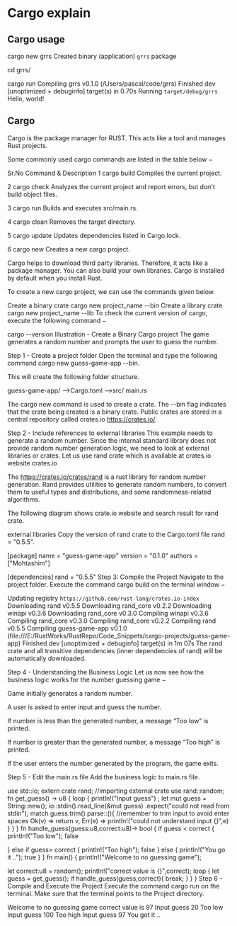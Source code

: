 # Cargo explain 

## Cargo usage

cargo new grrs
     Created binary (application) `grrs` package

cd grrs/

cargo run
   Compiling grrs v0.1.0 (/Users/pascal/code/grrs)
    Finished dev [unoptimized + debuginfo] target(s) in 0.70s
     Running `target/debug/grrs`
Hello, world!


##  Cargo 

Cargo is the package manager for RUST. This acts like a tool and manages Rust projects.

Some commonly used cargo commands are listed in the table below −

Sr.No	      Command & Description
1	         cargo build     Compiles the current project.

2	         cargo check     Analyzes the current project and report errors, but don't build object files.

3	         cargo run      Builds and executes src/main.rs.

4	         cargo clean    Removes the target directory.

5           cargo update   Updates dependencies listed in Cargo.lock.

6	         cargo new       Creates a new cargo project.

Cargo helps to download third party libraries. Therefore, it acts like a package manager. You can also build your own libraries. Cargo is installed by default when you install Rust.

To create a new cargo project, we can use the commands given below.

Create a binary crate
cargo new project_name --bin
Create a library crate
cargo new project_name --lib
To check the current version of cargo, execute the following command −

cargo --version
Illustration - Create a Binary Cargo project
The game generates a random number and prompts the user to guess the number.

Step 1 - Create a project folder
Open the terminal and type the following command cargo new guess-game-app --bin.

This will create the following folder structure.

guess-game-app/
   -->Cargo.toml
   -->src/
      main.rs

The cargo new command is used to create a crate. The --bin flag indicates that the crate being created is a binary crate. Public crates are stored in a central repository called crates.io https://crates.io/.

Step 2 - Include references to external libraries
This example needs to generate a random number. Since the internal standard library does not provide random number generation logic, we need to look at external libraries or crates. Let us use rand crate which is available at crates.io website crates.io

The https://crates.io/crates/rand is a rust library for random number generation. Rand provides utilities to generate random numbers, to convert them to useful types and distributions, and some randomness-related algorithms.

The following diagram shows crate.io website and search result for rand crate.

external libraries
Copy the version of rand crate to the Cargo.toml file rand = "0.5.5".

[package]
name = "guess-game-app"
version = "0.1.0"
authors = ["Mohtashim"]

[dependencies]
rand = "0.5.5"
Step 3: Compile the Project
Navigate to the project folder. Execute the command cargo build on the terminal window −

Updating registry `https://github.com/rust-lang/crates.io-index`
Downloading rand v0.5.5
Downloading rand_core v0.2.2
Downloading winapi v0.3.6
Downloading rand_core v0.3.0
   Compiling winapi v0.3.6
   Compiling rand_core v0.3.0
   Compiling rand_core v0.2.2
   Compiling rand v0.5.5
   Compiling guess-game-app v0.1.0 
   (file:///E:/RustWorks/RustRepo/Code_Snippets/cargo-projects/guess-game-app)
   Finished dev [unoptimized + debuginfo] target(s) in 1m 07s
The rand crate and all transitive dependencies (inner dependencies of rand) will be automatically downloaded.

Step 4 - Understanding the Business Logic
Let us now see how the business logic works for the number guessing game −

Game initially generates a random number.

A user is asked to enter input and guess the number.

If number is less than the generated number, a message “Too low” is printed.

If number is greater than the generated number, a message “Too high” is printed.

If the user enters the number generated by the program, the game exits.

Step 5 - Edit the main.rs file
Add the business logic to main.rs file.

use std::io;
extern crate rand; 
//importing external crate
use rand::random;
fn get_guess() -> u8 {
   loop {
      println!("Input guess") ;
      let mut guess = String::new();
      io::stdin().read_line(&mut guess)
         .expect("could not read from stdin");
      match guess.trim().parse::<u8>(){ //remember to trim input to avoid enter spaces
         Ok(v) => return v,
         Err(e) => println!("could not understand input {}",e)
      }
   }
}
fn handle_guess(guess:u8,correct:u8)-> bool {
   if guess < correct {
      println!("Too low");
      false

   } else if guess> correct {
      println!("Too high");
      false
   } else {
      println!("You go it ..");
      true
   }
}
fn main() {
   println!("Welcome to no guessing game");

   let correct:u8 = random();
   println!("correct value is {}",correct);
   loop {
      let guess = get_guess();
      if handle_guess(guess,correct){
         break;
      }
   }
}
Step 6 - Compile and Execute the Project
Execute the command cargo run on the terminal. Make sure that the terminal points to the Project directory.

Welcome to no guessing game
correct value is 97
Input guess
20
Too low
Input guess
100
Too high
Input guess
97
You got it ..